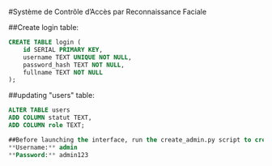 #Système de Contrôle d’Accès par Reconnaissance Faciale

##Create login table:
```sql
CREATE TABLE login (
    id SERIAL PRIMARY KEY,
    username TEXT UNIQUE NOT NULL,
    password_hash TEXT NOT NULL,
    fullname TEXT NOT NULL
);
```

##updating "users" table:
```sql
ALTER TABLE users
ADD COLUMN statut TEXT,
ADD COLUMN role TEXT;

##Before launching the interface, run the create_admin.py script to create the admin login:
**Username:** admin
**Password:** admin123
